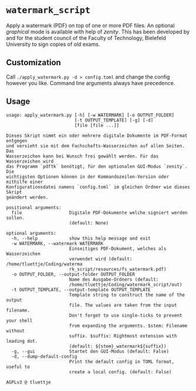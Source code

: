 # `watermark_script`

Apply a watermark (PDF) on top of one or more PDF files. An optional *graphical* mode is
available with help of *zenity*. This has been developed by and for the student council
of the Faculty of Technology, Bielefeld University to sign copies of old exams.

## Customization

Call `./apply_watermark.py -d > config.toml` and change the config however you like.
Command line arguments always have precedence.

## Usage
```
usage: apply_watermark.py [-h] [-w WATERMARK] [-o OUTPUT_FOLDER]
                          [-t OUTPUT_TEMPLATE] [-g] [-d]
                          [file [file ...]]

Dieses Skript nimmt ein oder mehrere digitale Dokumente im PDF-Format entgegen
und versieht sie mit dem Fachschafts-Wasserzeichen auf allen Seiten. Das
Wasserzeichen kann bei Wunsch frei gewählt werden. Für das Wasserzeichen wird
das Programm `pdftk` benötigt, für den optionalen GUI-Modus `zenity`. Die
wichtigsten Optionen können in der Kommandozeilen-Version oder mithilfe einer
Konfigurationsdatei namens `config.toml` im gleichen Ordner wie dieses Skript
geändert werden.

positional arguments:
  file                  Digitale PDF-Dokumente welche signiert werden sollen.
                        (default: None)

optional arguments:
  -h, --help            show this help message and exit
  -w WATERMARK, --watermark WATERMARK
                        Einseitiges PDF-Dokument, welches als Wasserzeichen
                        verwendet wird (default: /home/tluettje/Coding/waterma
                        rk_script/resources/fs_watermark.pdf)
  -o OUTPUT_FOLDER, --output-folder OUTPUT_FOLDER
                        Name des Ausgabe-Ordners (default:
                        /home/tluettje/Coding/watermark_script/out)
  -t OUTPUT_TEMPLATE, --output-template OUTPUT_TEMPLATE
                        Template string to construct the name of the output
                        file. The values are taken from the input filename.
                        Don't forget to use single-ticks to prevent your shell
                        from expanding the arguments. $stem: Filename without
                        suffix. $suffix: Rightmost extension with leading dot.
                        (default: ${stem}_watermark${suffix})
  -g, --gui             Startet den GUI-Modus (default: False)
  -d, --dump-default-config
                        Print the default config in TOML format, useful to
                        create a local config. (default: False)

AGPLv3 @ tluettje
```
